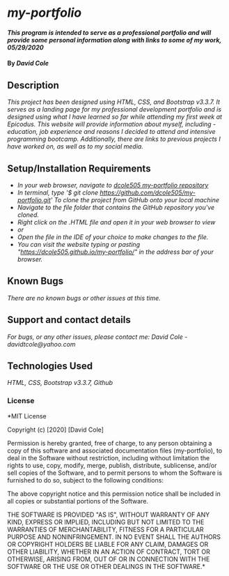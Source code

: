 # _my-portfolio_

#### _This program is intended to serve as a professional portfolio and will provide some personal information along with links to some of my work, 05/29/2020_

#### By _**David Cole**_

## Description

_This project has been designed using HTML, CSS, and Bootstrap v3.3.7. It serves as a landing page for my professional development portfolio and is designed using what
I have learned so far while attending my first week at Epicodus. This website will provide information about myself, including - education, job experience and reasons I decided
to attend and intensive programming bootcamp. Additionally, there are links to previous projects I have worked on, as well as to my social media._

## Setup/Installation Requirements

* _In your web browser, navigate to [dcole505 my-portfolio repository](https://github.com/dcole505/my-portfolio)_
* _In terminal, type '$ git clone https://github.com/dcole505/my-portfolio.git' To clone the project from GitHub onto your local machine_
* _Navigate to the file folder that contains the GitHub repository you've cloned._
* _Right click on the .HTML file and open it in your web browser to view_
* _or_
* _Open the file in the IDE of your choice to make changes to the file._
* _You can visit the website typing or pasting "https://dcole505.github.io/my-portfolio/" in the address bar of your browser._


## Known Bugs

_There are no known bugs or other issues at this time._

## Support and contact details

_For bugs, or any other issues, please contact me: David Cole - davidtcole@yahoo.com_

## Technologies Used

_HTML, CSS, Bootstrap v3.3.7, Github_

### License

*MIT License

Copyright (c) [2020] [David Cole]

Permission is hereby granted, free of charge, to any person obtaining a copy
of this software and associated documentation files (my-portfolio), to deal
in the Software without restriction, including without limitation the rights
to use, copy, modify, merge, publish, distribute, sublicense, and/or sell
copies of the Software, and to permit persons to whom the Software is
furnished to do so, subject to the following conditions:

The above copyright notice and this permission notice shall be included in all
copies or substantial portions of the Software.

THE SOFTWARE IS PROVIDED "AS IS", WITHOUT WARRANTY OF ANY KIND, EXPRESS OR
IMPLIED, INCLUDING BUT NOT LIMITED TO THE WARRANTIES OF MERCHANTABILITY,
FITNESS FOR A PARTICULAR PURPOSE AND NONINFRINGEMENT. IN NO EVENT SHALL THE
AUTHORS OR COPYRIGHT HOLDERS BE LIABLE FOR ANY CLAIM, DAMAGES OR OTHER
LIABILITY, WHETHER IN AN ACTION OF CONTRACT, TORT OR OTHERWISE, ARISING FROM,
OUT OF OR IN CONNECTION WITH THE SOFTWARE OR THE USE OR OTHER DEALINGS IN THE
SOFTWARE.*